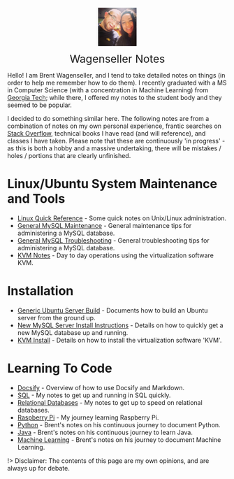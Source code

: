 <img
    src="./images/BrentAndMandi.jpg"
    width="88"
    style="display: block; width: 88px; margin: auto; margin-bottom: 1em"
/><span style="display: block; text-align: center; font-size: 1.75em;"> Wagenseller Notes </span>

Hello! I am Brent Wagenseller, and I tend to take detailed notes on things (in order to help me remember how to do them). I recently graduated with a MS in Computer Science (with a concentration in Machine Learning) from [Georgia Tech](https://www.omscs.gatech.edu/); while there, I offered my notes to the student body and they seemed to be popular. 

I decided to do something similar here. The following notes are from a combination of notes on my own personal experience, frantic searches on [Stack Overflow](https://stackoverflow.com/), technical books I have read (and will reference), and classes I have taken. Please note that these are continuously 'in progress' - as this is both a hobby and a massive undertaking, there will be mistakes / holes / portions that are clearly unfinished.

# Linux/Ubuntu System Maintenance and Tools
- [Linux Quick Reference](/ubuntu/linux_notes) - Some quick notes on Unix/Linux administration.
- [General MySQL Maintenance](/ubuntu/package_operations/mysql_maintenance) - General maintenance tips for administering a MySQL database.
- [General MySQL Troubleshooting](/ubuntu/package_operations/mysql_troubleshooting) - General troubleshooting tips for administering a MySQL database.
- [KVM Notes](/ubuntu/package_operations/kvm_notes) - Day to day operations using the virtualization software KVM.

# Installation
- [Generic Ubuntu Server Build](/ubuntu/server_build) - Documents how to build an Ubuntu server from the ground up.
- [New MySQL Server Install Instructions](/ubuntu/package_install/mysql_install) - Details on how to quickly get a new MySQL database up and running.
- [KVM Install](/ubuntu/package_install/kvm_install) - Details on how to install the virtualization software 'KVM'.

# Learning To Code
- [Docsify](/learn_to_code/docsify/) - Overview of how to use Docsify and Markdown. 
- [SQL](/learn_to_code/relational_databases/sql) - My notes to get up and running in SQL quickly. 
- [Relational Databases](/learn_to_code/relational_databases/) - My notes to get up to speed on relational databases. 
- [Raspberry Pi](/learn_to_code/raspberry_pi/) - My journey learning Raspberry Pi.
- [Python](/learn_to_code/python/) - Brent's notes on his continuous journey to document Python.
- [Java](/learn_to_code/java/) - Brent's notes on his continuous journey to learn Java.
- [Machine Learning](/learn_to_code/machine_learning/) - Brent's notes on his journey to document Machine Learning.

!> Disclaimer: The contents of this page are my own opinions, and are always up for debate.